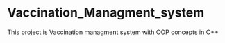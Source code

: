 # Vaccination_Managment_system
 This project is Vaccination managment system with OOP concepts in C++
